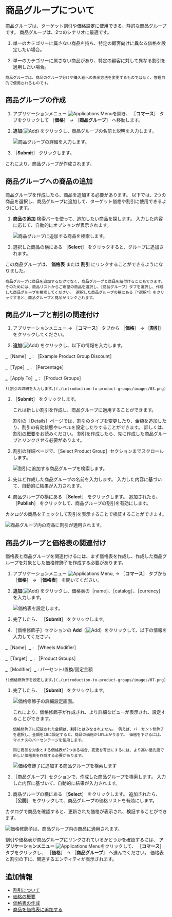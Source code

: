 # 商品グループについて

商品グループは、ターゲット割引や価格設定に使用できる、静的な商品グループです。 商品グループは、2つのシナリオに最適です。

1. 単一のカテゴリーに属さない商品を持ち、特定の顧客向けに異なる価格を設定したい場合。

1. 単一のカテゴリーに属さない商品があり、特定の顧客に対して異なる割引を適用したい場合。

```{note}
商品グループは、商品のグループ分けや購入者への表示方法を変更するものではなく、管理目的で使用されるものです。 
```

## 商品グループの作成

1. アプリケーションメニュー ![Applications Menu](../../images/icon-applications-menu.png)を開き、 ［**コマース**］ タブをクリックして ［**価格**］ &rarr; ［**商品グループ**］ へ移動します。

1. **追加**(![Add](../../images/icon-add.png)) をクリックし、商品グループの名前と説明を入力します。

    ![商品グループの詳細を入力します。](./introduction-to-product-groups/images/01.png)

1. ［**Submit**］ クリックします。

これにより、商品グループが作成されます。

## 商品グループへの商品の追加

商品グループを作成したら、商品を追加する必要があります。 以下では、2つの商品を選択し、商品グループに追加して、ターゲット価格や割引に使用できるようにします。

1. **商品の追加** 検索バーを使って、追加したい商品を探します。 入力した内容に応じて、自動的にオプションが表示されます。

   ![商品グループに追加する商品を検索します。](./introduction-to-product-groups/images/02.png)

1. 選択した商品の横にある ［**Select**］ をクリックすると、グループに追加されます。

この商品グループは、 **価格表** または **割引** にリンクすることができるようになりました。

```{note}
商品グループに商品を追加するだけでなく、商品グループと商品を紐付けることもできます。 そのためには、商品リストからご希望の商品を選択し、［商品グループ］タブを選択し、作成した商品グループを検索してください。 選択した商品グループの横にある［*選択*］をクリックすると、商品グループと商品がリンクされます。
```

## 商品グループと割引の関連付け

1. アプリケーションメニュー &rarr; ［**コマース**］ タブから ［**価格**］ &rarr; ［**割引**］ をクリックしてください。

1. **追加**(![Add](../../images/icon-add.png)) をクリックし、以下の情報を入力します。

**_**［Name］**_** : ［Example Product Group Discount］

**_**［Type］**_** : ［Percentage］

**_**［Apply To］**_** : ［Product Groups］

    ![割引の詳細を入力します。](./introduction-to-product-groups/images/03.png)

1. ［**Submit**］ をクリックします。

    これは新しい割引を作成し、商品グループに適用することができます。

    割引の［Details］ページでは、割引のタイプを変更したり、金額を追加したり、割引の有効状態やレベルを設定したりすることができます。 詳しくは、[割引の概要](./introduction-to-discounts.md)をお読みください。 割引を作成したら、先に作成した商品グループとリンクさせる必要があります。

1. 割引の詳細ページで、［Select Product Group］セクションまでスクロールします。

    ![割引に追加する商品グループを検索します。](./introduction-to-product-groups/images/04.png)

1. 先ほど作成した商品グループの名前を入力します。 入力した内容に基づいて、自動的に結果が入力されます。

1. 商品グループの横にある ［**Select**］ をクリックします。 追加されたら、 ［**Publish**］ をクリックして、商品グループの割引を有効にします。

カタログの商品をチェックして割引を表示することで検証することができます。

![商品グループ内の商品に割引が適用されます。](./introduction-to-product-groups/images/05.png)

## 商品グループと価格表の関連付け

価格表と商品グループを関連付けるには、まず価格表を作成し、作成した商品グループを対象とした価格修飾子を作成する必要があります。

1. アプリケーションメニュー ![Applications Menu](../../images/icon-applications-menu.png), &rarr; ［**コマース**］ タブから ［**価格**］ &rarr; ［**価格表**］ を開いてください。

1. **追加**(![Add](../../images/icon-add.png)) をクリックし、価格表の［name］、［catalog］、［currency］を入力します。

    ![価格表を設定します。](./introduction-to-product-groups/images/06.png)

1. 完了したら、 ［**Submit**］ をクリックします。

1. ［価格修飾子］セクションの **Add**（![Add](../../images/icon-add.png)）をクリックして、以下の情報を入力してください。

**_**［Name］**_** : ［Wheels Modifier］

**_**［Target］**_** : ［Product Groups］

**_**［Modifier］**_** : パーセント/置換/固定金額

    ![価格修飾子を設定します。](./introduction-to-product-groups/images/07.png)

1. 完了したら、 ［**Submit**］ をクリックします。

    ![価格修飾子の詳細設定画面。](./introduction-to-product-groups/images/08.png)

    これにより、価格修飾子が作成され、より詳細なビューが表示され、設定することができます。

    ```{note}
    価格修飾子に記載された金額は、割引とはみなされません。 例えば、パーセント修飾子を選択し、金額を10に設定すると、商品の価格が10%上がります。 価格を下げるには、マイナスのパーセンテージを使用します。
    ```

     ```{important}
    同じ商品を対象とする価格表が2つある場合、変更を有効にするには、より高い優先度で新しい価格表を作成する必要があります。
    ```


    ![価格修飾子に追加する商品グループを検索します](./introduction-to-product-groups/images/09.png)

1. ［商品グループ］セクションで、作成した商品グループを検索します。 入力した内容に基づいて、自動的に結果が入力されます。

1. 商品グループの横にある ［**Select**］ をクリックします。 追加されたら、 ［**公開**］ をクリックして、商品グループの価格リストを有効にします。

カタログで商品を確認すると、更新された価格が表示され、検証することができます。

![価格修飾子は、商品グループ内の商品に適用されます。](./introduction-to-product-groups/images/10.png)

割引や価格表が商品グループにリンクされているかどうかを確認するには、 **アプリケーションメニュー** ![Applications Menu](../../images/icon-applications-menu.png)をクリックして、 ［**コマース**］ タブをクリックし、 ［**価格**］ &rarr; ［**商品グループ**］ へ進んでください。 価格表と割引の下に、関連するエンティティが表示されます。

## 追加情報

* [割引について](./introduction-to-discounts.md)
* [価格の概要](../introduction-to-pricing.md)
* [価格表の作成](../creating-a-price-list.md)
* [商品を価格表に追加する](../adding-products-to-a-price-list.md)

